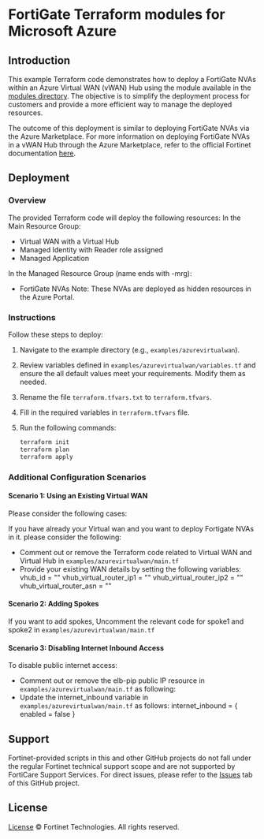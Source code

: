 # FortiGate Terraform modules for Microsoft Azure

## Introduction

This example Terraform code demonstrates how to deploy a FortiGate NVAs within an Azure Virtual WAN (vWAN) Hub using the module available in the [modules directory](https://github.com/40net-cloud/terraform-azure-fortigate/tree/main/modules/azurevirtualwan). The objective is to simplify the deployment process for customers and provide a more efficient way to manage the deployed resources.

The outcome of this deployment is similar to deploying FortiGate NVAs via the Azure Marketplace.
For more information on deploying FortiGate NVAs in a vWAN Hub through the Azure Marketplace, refer to the official Fortinet documentation [here](https://docs.fortinet.com/document/fortigate-public-cloud/7.4.0/azure-vwan-ngfw-deployment-guide/233362/deploying-fortigate-nvas-in-a-vwan-hub).

## Deployment

### Overview

The provided Terraform code will deploy the following resources:
In the Main Resource Group:

- Virtual WAN with a Virtual Hub
- Managed Identity with Reader role assigned
- Managed Application

In the Managed Resource Group (name ends with -mrg):
- FortiGate NVAs
   Note: These NVAs are deployed as hidden resources in the Azure Portal.

### Instructions
Follow these steps to deploy:

1. Navigate to the example directory (e.g., `examples/azurevirtualwan`).
2. Review variables defined in  `examples/azurevirtualwan/variables.tf` and ensure the all default values meet your requirements. Modify them as needed.
3. Rename the file `terraform.tfvars.txt` to `terraform.tfvars`.
4. Fill in the required variables in `terraform.tfvars` file.
5. Run the following commands:

   ```sh
   terraform init
   terraform plan
   terraform apply
   ```
### Additional Configuration Scenarios

#### Scenario 1: Using an Existing Virtual WAN
Please consider the following cases:

If you have already your Virtual wan and you want to deploy Fortigate NVAs in it. please consider the following:
- Comment out or remove the Terraform code related to Virtual WAN and Virtual Hub in `examples/azurevirtualwan/main.tf`
- Provide your existing WAN details by setting the following variables: 
  vhub_id                     = ""
  vhub_virtual_router_ip1     = ""
  vhub_virtual_router_ip2     = ""
  vhub_virtual_router_asn     = ""

#### Scenario 2: Adding Spokes
If you want to add spokes, Uncomment the relevant code for spoke1 and spoke2 in `examples/azurevirtualwan/main.tf`

#### Scenario 3: Disabling Internet Inbound Access
To disable public internet access:
- Comment out or remove the elb-pip public IP resource in `examples/azurevirtualwan/main.tf` as following:
- Update the internet_inbound variable in `examples/azurevirtualwan/main.tf` as follows:
   internet_inbound = {
      enabled        = false
   }

## Support

Fortinet-provided scripts in this and other GitHub projects do not fall under the regular Fortinet technical support scope and are not supported by FortiCare Support Services.
For direct issues, please refer to the [Issues](https://github.com/40net-cloud/terraform-azure-fortigate/issues) tab of this GitHub project.

## License

[License](/../../blob/main/LICENSE) © Fortinet Technologies. All rights reserved.
